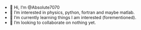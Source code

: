 - 👋 Hi, I’m @Absolute7070
- 👀 I’m interested in physics, python, fortran and maybe matlab. 
- 🌱 I’m currently learning things I am interested (forementioned). 
- 💞️ I’m looking to collaborate on nothing yet. 


